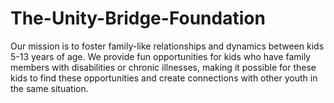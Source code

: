 # The-Unity-Bridge-Foundation
 Our mission is to foster family-like relationships and dynamics between kids 5-13 years of age. We provide fun opportunities for kids who have family members with disabilities or chronic illnesses, making it possible for these kids to find these opportunities and create connections with other youth in the same situation.
